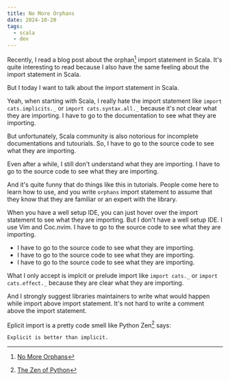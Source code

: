 ```yaml
---
title: No More Orphans
date: 2024-10-20
tags:
  - scala
  - dev
---
```


Recently, I read a blog post about the orphan[^no-more-orphans] import statement in Scala. It's quite interesting to read because I also have the same feeling about the import statement in Scala.

But I today I want to talk about the import statement in Scala.

Yeah, when starting with Scala, I really hate the import statement like `import cats.implicits._` or `import cats.syntax.all._` because it's not clear what they are importing. I have to go to the documentation to see what they are importing.

But unfortunately, Scala community is also notorious for incomplete documentations and tutourials. So, I have to go to the source code to see what they are importing.

Even after a while, I still don't understand what they are importing. I have to go to the source code to see what they are importing.

And it's quite funny that do things like this in tutorials. People come here to learn how to use, and you write `orphans` import statement to assume that they know that they are familiar or an expert with the library.

When you have a well setup IDE, you can just hover over the import statement to see what they are importing. But I don't have a well setup IDE. I use Vim and Coc.nvim. I have to go to the source code to see what they are importing.

- I have to go to the source code to see what they are importing.
- I have to go to the source code to see what they are importing.
- I have to go to the source code to see what they are importing.

What I only accept is implcit or prelude import like `import cats._` or `import cats.effect._` because they are clear what they are importing.

And I strongly suggest libraries maintainers to write what would happen while import above import statement. It's not hard to write a comment above the import statement.

Eplicit import is a pretty code smell like Python Zen[^python-zen] says:

```
Explicit is better than implicit.
```

[^no-more-orphans]: [No More Orphans](https://blog.7mind.io/no-more-orphans)
[^python-zen]: [The Zen of Python](https://peps.python.org/pep-0020/)
